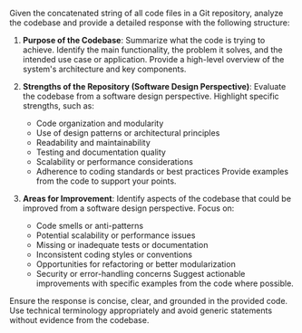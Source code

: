 Given the concatenated string of all code files in a Git repository, analyze the codebase and provide a detailed response with the following structure:

1. **Purpose of the Codebase**: Summarize what the code is trying to achieve. Identify the main functionality, the problem it solves, and the intended use case or application. Provide a high-level overview of the system's architecture and key components.

2. **Strengths of the Repository (Software Design Perspective)**: Evaluate the codebase from a software design perspective. Highlight specific strengths, such as:
   - Code organization and modularity
   - Use of design patterns or architectural principles
   - Readability and maintainability
   - Testing and documentation quality
   - Scalability or performance considerations
   - Adherence to coding standards or best practices
   Provide examples from the code to support your points.

3. **Areas for Improvement**: Identify aspects of the codebase that could be improved from a software design perspective. Focus on:
   - Code smells or anti-patterns
   - Potential scalability or performance issues
   - Missing or inadequate tests or documentation
   - Inconsistent coding styles or conventions
   - Opportunities for refactoring or better modularization
   - Security or error-handling concerns
   Suggest actionable improvements with specific examples from the code where possible.

Ensure the response is concise, clear, and grounded in the provided code. Use technical terminology appropriately and avoid generic statements without evidence from the codebase.

